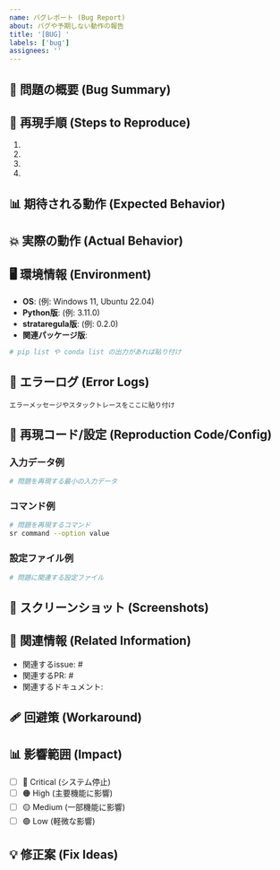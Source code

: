 ```yaml
---
name: バグレポート (Bug Report)
about: バグや予期しない動作の報告
title: '[BUG] '
labels: ['bug']
assignees: ''
---
```


## 🐛 問題の概要 (Bug Summary)
<!-- バグの内容を簡潔に説明してください -->

## 🔄 再現手順 (Steps to Reproduce)
1. 
2. 
3. 
4. 

## 📊 期待される動作 (Expected Behavior)
<!-- 本来どのように動作するべきかを説明してください -->

## 💥 実際の動作 (Actual Behavior)  
<!-- 実際にどのような問題が発生しているかを説明してください -->

## 🖥️ 環境情報 (Environment)
- **OS**: (例: Windows 11, Ubuntu 22.04)
- **Python版**: (例: 3.11.0)
- **strataregula版**: (例: 0.2.0)
- **関連パッケージ版**: 

```bash
# pip list や conda list の出力があれば貼り付け
```

## 📝 エラーログ (Error Logs)
```
エラーメッセージやスタックトレースをここに貼り付け
```

## 🔧 再現コード/設定 (Reproduction Code/Config)

### 入力データ例
```yaml
# 問題を再現する最小の入力データ
```

### コマンド例
```bash
# 問題を再現するコマンド
sr command --option value
```

### 設定ファイル例  
```yaml
# 問題に関連する設定ファイル
```

## 📸 スクリーンショット (Screenshots)
<!-- もしあれば、スクリーンショットを添付してください -->

## 🔗 関連情報 (Related Information)
- 関連するissue: #
- 関連するPR: #
- 関連するドキュメント: 

## 🩹 回避策 (Workaround)
<!-- もし一時的な回避策があれば記載してください -->

## 📊 影響範囲 (Impact)
- [ ] 🔴 Critical (システム停止)
- [ ] 🟠 High (主要機能に影響)
- [ ] 🟡 Medium (一部機能に影響)  
- [ ] 🟢 Low (軽微な影響)

## 💡 修正案 (Fix Ideas)
<!-- もし修正についてのアイデアがあれば記載してください -->